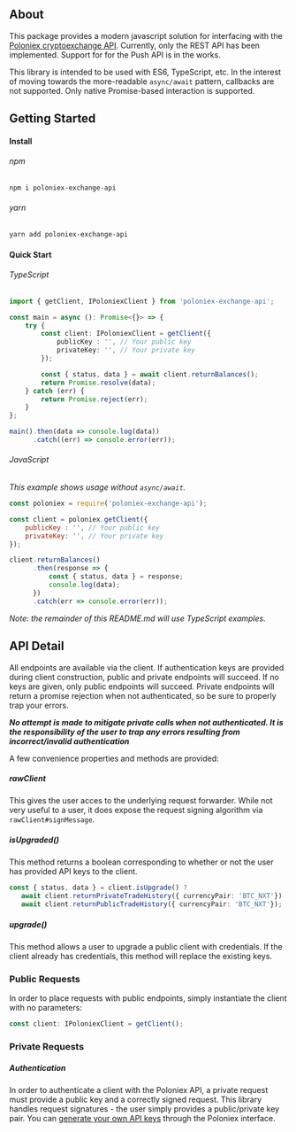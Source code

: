 ## About
This package provides a modern javascript solution for interfacing with the [Poloniex cryptoexchange API][api_ref]. 
Currently, only the REST API has been implemented.  Support for for the Push API is in the works.

This library is intended to be used with ES6, TypeScript, etc.  In the interest of moving towards the more-readable 
`async/await` pattern, callbacks are not supported.  Only native Promise-based interaction is supported.

## Getting Started

#### Install

###### npm
```bash
npm i poloniex-exchange-api
```

###### yarn
```bash
yarn add poloniex-exchange-api
```

#### Quick Start

###### TypeScript
```typescript
import { getClient, IPoloniexClient } from 'poloniex-exchange-api';

const main = async (): Promise<{}> => {
    try {
        const client: IPoloniexClient = getClient({
            publicKey : '', // Your public key
            privateKey: '', // Your private key
        });

        const { status, data } = await client.returnBalances();
        return Promise.resolve(data);
    } catch (err) {
        return Promise.reject(err);
    }
};

main().then(data => console.log(data))
      .catch((err) => console.error(err));
```

###### JavaScript
*This example shows usage without `async/await`.*
```javascript
const poloniex = require('poloniex-exchange-api');

const client = poloniex.getClient({
    publicKey : '', // Your public key
    privateKey: '', // Your private key
});

client.returnBalances()
      .then(response => {
          const { status, data } = response;
          console.log(data);
      })
      .catch(err => console.error(err));

```

*Note: the remainder of this README.md will use TypeScript examples.*

## API Detail

All endpoints are available via the client.  If authentication keys are provided during client construction, public 
and private endpoints will succeed.  If no keys are given, only public endpoints will succeed.  Private endpoints 
will return a promise rejection when not authenticated, so be sure to properly trap your errors.

***No attempt is made to mitigate private calls when not authenticated.  It is the responsibility of the user to trap 
any errors resulting from incorrect/invalid authentication***

A few convenience properties and methods are provided:

##### rawClient
This gives the user acces to the underlying request forwarder.  While not very useful to a user, it does expose the 
request signing algorithm via `rawClient#signMessage`.

##### isUpgraded()
This method returns a boolean corresponding to whether or not the user has provided API keys to the client.

```typescript
const { status, data } = client.isUpgrade() ? 
   await client.returnPrivateTradeHistory({ currencyPair: 'BTC_NXT'}) :
   await client.returnPublicTradeHistory({ currencyPair: 'BTC_NXT'});
```

##### upgrade()
This method allows a user to upgrade a public client with credentials.  If the client already has credentials, this 
method will replace the existing keys.

### Public Requests
In order to place requests with public endpoints, simply instantiate the client with no parameters:

```typescript
const client: IPoloniexClient = getClient(); 
```

### Private Requests

##### Authentication
In order to authenticate a client with the Poloniex API, a private request must provide a public key and a correctly 
signed request.  This library handles request signatures - the user simply provides a public/private key pair. You 
can [generate your own API keys][api_keys_ref] through the Poloniex interface.

[api_ref]: https://poloniex.com/support/api/
[api_keys_ref]: https://poloniex.com/apiKeys
